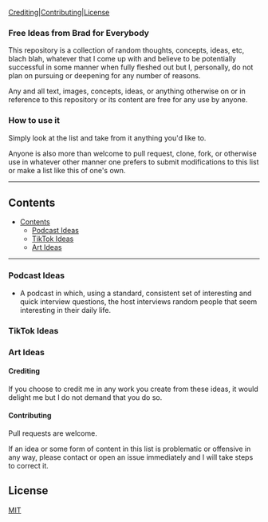 [Crediting](#crediting)|[Contributing](#contributing)|[License](#license)
### Free Ideas from Brad for Everybody

This repository is a collection of random thoughts, concepts, ideas, etc, blach blah, whatever that I come up with and believe to be potentially successful in some manner when fully fleshed out but I, personally, do not plan on pursuing or deepening for any number of reasons. 

Any and all text, images, concepts, ideas, or anything otherwise on or in reference to this repository or its content are free for any use by anyone. 

### How to use it

Simply look at the list and take from it anything you'd like to. 

Anyone is also more than welcome to pull request, clone, fork, or otherwise  use in whatever other manner one prefers to submit modifications to this list or make a list like this of one's own. 

***
## Contents
- [Contents](#contents)
  - [Podcast Ideas](#podcast-ideas)
  - [TikTok Ideas](#tiktok-ideas)
  - [Art Ideas](#art-ideas)





***
### Podcast Ideas
* A podcast in which, using a standard, consistent set of interesting and quick interview questions, the host interviews random people that seem interesting in their daily life.

### TikTok Ideas

### Art Ideas


#### Crediting

If you choose to credit me in any work you create from these ideas, it would delight me but I do not demand that you do so. 

#### Contributing
Pull requests are welcome.

If an idea or some form of content in this list is problematic or offensive in any way, please contact or open an issue immediately and I will take steps to correct it.


## License
[MIT](https://choosealicense.com/licenses/mit/)
